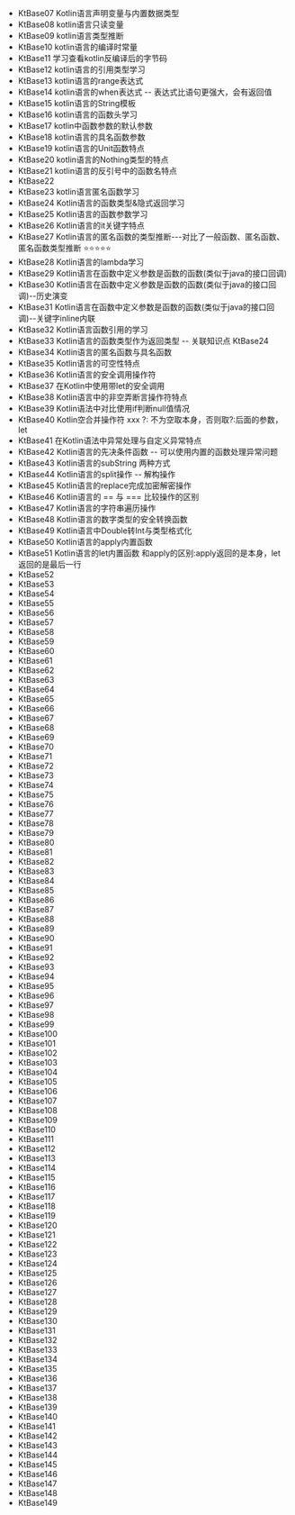 - KtBase07    Kotlin语言声明变量与内置数据类型
- KtBase08    kotlin语言只读变量
- KtBase09    kotlin语言类型推断
- KtBase10    kotlin语言的编译时常量
- KtBase11    学习查看kotlin反编译后的字节码
- KtBase12    kotlin语言的引用类型学习
- KtBase13    kotlin语言的range表达式
- KtBase14    kotlin语言的when表达式 -- 表达式比语句更强大，会有返回值
- KtBase15    kotlin语言的String模板
- KtBase16    kotlin语言的函数头学习
- KtBase17    kotlin中函数参数的默认参数
- KtBase18    kotlin语言的具名函数参数
- KtBase19    kotlin语言的Unit函数特点
- KtBase20    kotlin语言的Nothing类型的特点
- KtBase21    kotlin语言的反引号中的函数名特点
- KtBase22    
- KtBase23    kotlin语言匿名函数学习
- KtBase24    Kotlin语言的函数类型&隐式返回学习
- KtBase25    Kotlin语言的函数参数学习
- KtBase26    Kotlin语言的it关键字特点
- KtBase27    Kotlin语言的匿名函数的类型推断---对比了一般函数、匿名函数、匿名函数类型推断 ⭐️⭐️⭐️⭐️⭐️
- KtBase28    Kotlin语言的lambda学习
- KtBase29    Kotlin语言在函数中定义参数是函数的函数(类似于java的接口回调)
- KtBase30    Kotlin语言在函数中定义参数是函数的函数(类似于java的接口回调)--历史演变
- KtBase31    Kotlin语言在函数中定义参数是函数的函数(类似于java的接口回调)--关键字inline内联
- KtBase32    Kotlin语言函数引用的学习
- KtBase33    Kotlin语言的函数类型作为返回类型 -- 关联知识点 KtBase24
- KtBase34    Kotlin语言的匿名函数与具名函数
- KtBase35    Kotlin语言的可空性特点
- KtBase36    Kotlin语言的安全调用操作符
- KtBase37    在Kotlin中使用带let的安全调用
- KtBase38    Kotlin语言中的非空弄断言操作符特点
- KtBase39    Kotlin语法中对比使用if判断null值情况
- KtBase40    Kotlin空合并操作符 xxx ?: 不为空取本身，否则取?:后面的参数，   let
- KtBase41    在Kotlin语法中异常处理与自定义异常特点
- KtBase42    Kotlin语言的先决条件函数  -- 可以使用内置的函数处理异常问题
- KtBase43    Kotlin语言的subString  两种方式
- KtBase44    Kotlin语言的split操作 -- 解构操作
- KtBase45    Kotlin语言的replace完成加密解密操作
- KtBase46    Kotlin语言的 == 与 === 比较操作的区别
- KtBase47    Kotlin语言的字符串遍历操作
- KtBase48    Kotlin语言的数字类型的安全转换函数
- KtBase49    Kotlin语言中Double转Int与类型格式化
- KtBase50    Kotlin语言的apply内置函数
- KtBase51    Kotlin语言的let内置函数  和apply的区别:apply返回的是本身，let返回的是最后一行
- KtBase52    
- KtBase53    
- KtBase54    
- KtBase55    
- KtBase56    
- KtBase57    
- KtBase58    
- KtBase59    
- KtBase60    
- KtBase61    
- KtBase62    
- KtBase63    
- KtBase64    
- KtBase65    
- KtBase66    
- KtBase67    
- KtBase68    
- KtBase69    
- KtBase70    
- KtBase71    
- KtBase72    
- KtBase73    
- KtBase74    
- KtBase75    
- KtBase76    
- KtBase77    
- KtBase78    
- KtBase79    
- KtBase80    
- KtBase81    
- KtBase82    
- KtBase83    
- KtBase84    
- KtBase85    
- KtBase86    
- KtBase87    
- KtBase88    
- KtBase89    
- KtBase90    
- KtBase91    
- KtBase92    
- KtBase93    
- KtBase94    
- KtBase95    
- KtBase96    
- KtBase97    
- KtBase98    
- KtBase99    
- KtBase100
- KtBase101
- KtBase102
- KtBase103
- KtBase104
- KtBase105
- KtBase106
- KtBase107
- KtBase108
- KtBase109
- KtBase110
- KtBase111
- KtBase112
- KtBase113
- KtBase114
- KtBase115
- KtBase116
- KtBase117
- KtBase118
- KtBase119
- KtBase120
- KtBase121
- KtBase122
- KtBase123
- KtBase124
- KtBase125
- KtBase126
- KtBase127
- KtBase128
- KtBase129
- KtBase130
- KtBase131
- KtBase132
- KtBase133
- KtBase134
- KtBase135
- KtBase136
- KtBase137
- KtBase138
- KtBase139
- KtBase140
- KtBase141
- KtBase142
- KtBase143
- KtBase144
- KtBase145
- KtBase146
- KtBase147
- KtBase148
- KtBase149
